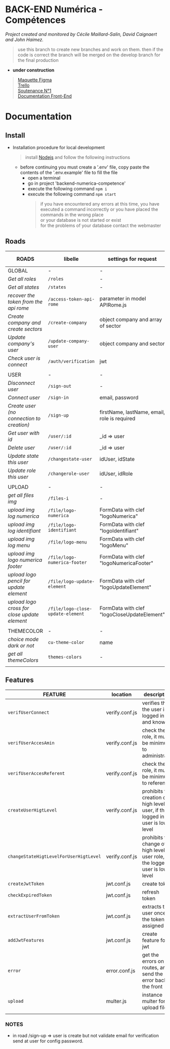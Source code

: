 # BACK-END Numérica - Compétences

_Project created and monitored by Cécile Maillard-Salin, David Caignaert and John Haimez._

> use this branch to create new branches and work on them.
> then if the code is correct the branch will be merged on the develop branch for the final production

- **under construction**

> [Maquette Figma](https://www.figma.com/proto/ILECZVkbsHWVSmTIbRFCEF/projet-co-maquette?node-id=547%3A5085&scaling=min-zoom)  
> [Trello](https://trello.com/b/E2KKZtPq/prod-numerica-comp%C3%A9tences)  
> [Soutenance N°1](https://prezi.com/dashboard/next/#/presentations)  
> [Documentation Front-End](https://github.com/j314h/frontend-numerica-competences/tree/developp)

# Documentation

## Install

- Installation procedure for local development

  > install [Nodejs](https://nodejs.org/en/) and follow the following instructions

  - before continuing you must create a '.env' file, copy paste the contents of the '.env.example' file to fill the file
    - open a terminal
    - go in project 'backend-numerica-competence'
    - execute the following command `npm i`
    - execute the following command `npm start`
      > if you have encountered any errors at this time, you have executed a command incorrectly or you have placed the commands in the wrong place  
      > or your database is not started or exist  
      > for the problems of your database contact the webmaster

## Roads

| ROADS                                        | libelle                           | settings for request                         | type request |
| -------------------------------------------- | --------------------------------- | -------------------------------------------- | ------------ |
| GLOBAL                                       | -                                 | -                                            | -            |
| _Get all roles_                              | `/roles`                          | -                                            | GET          |
| _Get all states_                             | `/states`                         | -                                            | GET          |
| _recover the token from the api rome_        | `/access-token-api-rome`          | parameter in model APIRome.js                | GET          |
| _Create company and create sectors_          | `/create-company`                 | object company and array of sector           | POST         |
| _Update company's user_                      | `/update-company-user `           | object company and sector                    | POST         |
| _Check user is connect_                      | `/auth/verification`              | jwt                                          | GET          |
|                                              |                                   |                                              |              |
| USER                                         | -                                 | -                                            | -            |
| _Disconnect user_                            | `/sign-out`                       | -                                            | GET          |
| _Connect user_                               | `/sign-in`                        | email, password                              | POST         |
| _Create user (no connection to creation)_    | `/sign-up`                        | firstName, lastName, email, role is required | POST         |
| _Get user with id_                           | `/user/:id`                       | \_id => user                                 | GET          |
| _Delete user_                                | `/user/:id`                       | \_id => user                                 | Delete       |
| _Update state this user_                     | `/changestate-user`               | idUser, idState                              | Patch        |
| _Update role this user_                      | `/changerole-user`                | idUser, idRole                               | Patch        |
|                                              |                                   |                                              |              |
| UPLOAD                                       | -                                 | -                                            | -            |
| _get all files img_                          | `/files-i`                        | -                                            | GET          |
| _upload img log numerica_                    | `/file/logo-numerica`             | FormData with clef "logoNumerica"            | POST         |
| _upload img log identifiant_                 | `/file/logo-identifiant`          | FormData with clef "logoIdentifiant"         | POST         |
| _upload img log menu_                        | `/file/logo-menu`                 | FormData with clef "logoMenu"                | POST         |
| _upload img logo numerica footer_            | `/file/logo-numerica-footer`      | FormData with clef "logoNumericaFooter"      | POST         |
| _upload logo pencil for update element_      | `/file/logo-update-element`       | FormData with clef "logoUpdateElement"       | POST         |
| _upload logo cross for close update element_ | `/file/logo-close-update-element` | FormData with clef "logoCloseUpdateElement"  | POST         |
|                                              |                                   |                                              |              |
| THEMECOLOR                                   | -                                 | -                                            | -            |
| _choice mode dark or not_                    | `cu-theme-color`                  | name                                         | POST         |
| _get all themeColors_                        | `themes-colors`                   | -                                            | GET          |
|                                              |                                   |                                              |              |

## Features

| FEATURE                                | location       | description                                                                      |
| -------------------------------------- | -------------- | -------------------------------------------------------------------------------- |
| `verifUserConnect`                     | verify.conf.js | verifies that the user is logged in and known                                    |
| `verifUserAccesAmin`                   | verify.conf.js | check the role, it must be minimum to administrator                              |
| `verifUserAccesReferent`               | verify.conf.js | check the role, it must be minimum to referent                                   |
| `createUserHigtLevel`                  | verify.conf.js | prohibits the creation of high level user, if the logged in user is low level    |
| `changeStateHigtLevelForUserHigtLevel` | verify.conf.js | prohibits the change of high level user role, if the logged in user is low level |
| `createJwtToken`                       | jwt.conf.js    | create token                                                                     |
| `checkExpiredToken`                    | jwt.conf.js    | refresh token                                                                    |
| `extractUserFromToken`                 | jwt.conf.js    | extracts the user once the token is assigned                                     |
| `addJwtFeatures`                       | jwt.conf.js    | create feature for jwt                                                           |
| `error`                                | error.conf.js  | get the errors on the routes, and send the error back to the front               |
| `upload`                               | multer.js      | instance multer for upload file                                                  |
|                                        |                |                                                                                  |

### NOTES

- in road /sign-up => user is create but not validate email for verification send at user for config password.
